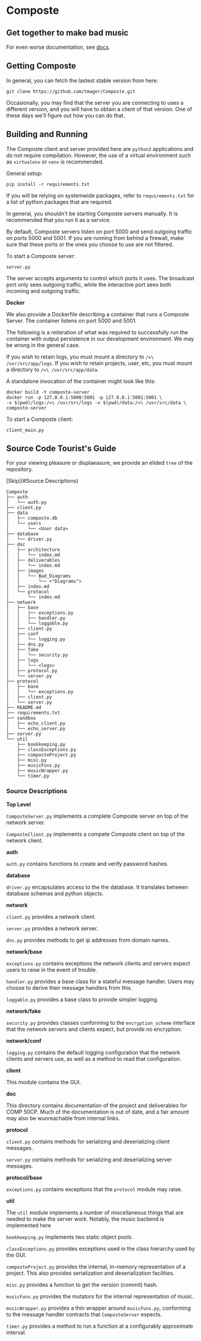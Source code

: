 # Composte
## Get together to make bad music

For even worse documentation, see [docs](doc/index.md).

## Getting Composte

In general, you can fetch the lastest stable version from here:

    git clone https://github.com/tmager/Composte.git

Occasionally, you may find that the server you are connecting to uses a
different version, and you will have to obtain a client of that version. One
of these days we'll figure out how you can do that.

## Building and Running

The Composte client and server provided here are `python3` applications and do
not require compilation. However, the use of a virtual environment such as
`virtualenv` or `venv` is recommended.

General setup:

    pip install -r requirements.txt

If you will be relying on systemwide packages, refer to `requirements.txt` for
a list of python packages that are required.

In general, you shouldn't be starting Composte servers manually. It is
recommended that you run it as a service.

By default, Composte servers listen on port 5000 and send outgoing traffic on
ports 5000 and 5001. If you are running from behind a firewall, make sure that
these ports or the ones you choose to use are not filtered.

To start a Composte server:

    server.py

The server accepts arguments to control which ports it uses. The broadcast
port only sees outgoing traffic, while the interactive port sees both incoming
and outgoing traffic.

__Docker__

We also provide a Dockerfile describing a container that runs a Composte
Server. The container listens on port 5000 and 5001.

The following is a reiteration of what was required to successfully run the
container with output persistence in our development environment. We may be
wrong in the general case.

If you wish to retain logs, you must mount a directory to
`/=\ /usr/src/app/logs`. If you wish to retain projects, user, etc, you must
mount a directory to `/=\ /usr/src/app/data`.

A standalone invocation of the container might look like this:

    docker build -t composte-server .
    docker run -p 127.0.0.1:5000:5001 -p 127.0.0.1:5001:5001 \
    -v $(pwd)/logs:/=\ /usr/src/logs -v $(pwd)/data:/=\ /usr/src/data \
    composte-server

To start a Composte client:

    client_main.py

## Source Code Tourist's Guide

For your viewing pleasure or displaeasure, we provide an elided `tree` of the
repository.

[Skip](#Source Descriptions)

    Composte
    ├── auth
    │   └── auth.py
    ├── client.py
    ├── data
    │   ├── composte.db
    │   └── users
    │       └── <User data>
    ├── database
    │   └── driver.py
    ├── doc
    │   ├── architecture
    │   │   └── index.md
    │   ├── deliverables
    │   │   └── index.md
    │   ├── images
    │   │   └── Bad_Diagrams
    │   │       └── <"Diagrams">
    │   ├── index.md
    │   └── protocol
    │       └── index.md
    ├── network
    │   ├── base
    │   │   ├── exceptions.py
    │   │   ├── handler.py
    │   │   └── loggable.py
    │   ├── client.py
    │   ├── conf
    │   │   └── logging.py
    │   ├── dns.py
    │   ├── fake
    │   │   └── security.py
    │   ├── logs
    │   │   └── <logs>
    │   ├── protocol.py
    │   └── server.py
    ├── protocol
    │   ├── base
    │   │   └── exceptions.py
    │   ├── client.py
    │   └── server.py
    ├── README.md
    ├── requirements.txt
    ├── sandbox
    │   ├── echo_client.py
    │   └── echo_server.py
    ├── server.py
    └── util
        ├── bookkeeping.py
        ├── classExceptions.py
        ├── composteProject.py
        ├── misc.py
        ├── musicFuns.py
        ├── musicWrapper.py
        └── timer.py

### Source Descriptions

__Top Level__

`ComposteServer.py` implements a complete Composte server on top of the
network server.

`ComposteClient.py` implements a compete Composte client on top of the network
client.

__auth__

`auth.py` contains functions to create and verify password hashes.

__database__

`driver.py` encapsulates access to the the database. It translates between
database schemas and python objects.

__network__

`client.py` provides a network client.

`server.py` provides a network server.

`dns.py` provides methods to get ip addresses from domain names.

__network/base__

`exceptions.py` contains exceptions the network clients and servers expect
users to raise in the event of trouble.

`handler.py` provides a base class for a stateful message handler. Users may
choose to derive their message handlers from this.

`loggable.py` provides a base class to provide simpler logging.

__network/fake__

`security.py` provides classes conforming to the `encryption_scheme` interface
that the network servers and clients expect, but provide no encryption.

__network/conf__

`logging.py` contains the default logging configuration that the network
clients and servers use, as well as a method to read that configuration.

__client__

This module contains the GUI.

__doc__

This directory contains documentation of the project and deliverables for
COMP 50CP. Much of the documentation is out of date, and a fair amount may
also be wunreachable from internal links.

__protocol__

`client.py` contains methods for serializing and deserializing client
messages.

`server.py` contains methods for serializing and deserializing server
messages.

__protocol/base__

`exceptions.py` contains exceptions that the `protocol` module may raise.

__util__

The `util` module implements a number of miscellaneous things that are needed
to make the server work. Notably, the music backend is implemented here

`bookkeeping.py` implements two static object pools.

`classExceptions.py` provides exceptions used in the class hierarchy used by
the GUI.

`composteProject.py` provides the internal, in-memory representation of a
project. This also provides serialization and deserialization facilities.

`misc.py` provides a function to get the version (commit) hash.

`musicFuns.py` provides the mutators for the internal representation of music.

`musicWrapper.py` provides a thin wrapper around `musicFuns.py`, conforming to
the message handler contracts that `ComposteServer` expects.

`timer.py` provides a method to run a function at a configurably approximate
interval.

